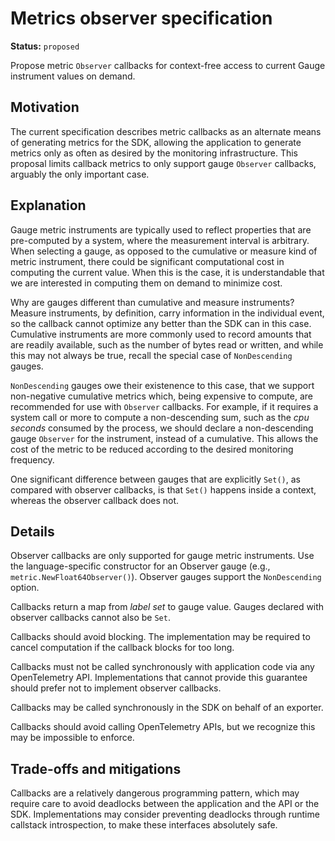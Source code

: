 # Metrics observer specification

**Status:** `proposed`

Propose metric `Observer` callbacks for context-free access to current Gauge instrument values on demand.

## Motivation

The current specification describes metric callbacks as an alternate means of generating metrics for the SDK, allowing the application to generate metrics only as often as desired by the monitoring infrastructure.  This proposal limits callback metrics to only support gauge `Observer` callbacks, arguably the only important case.

## Explanation

Gauge metric instruments are typically used to reflect properties that are pre-computed by a system, where the measurement interval is arbitrary.  When selecting a gauge, as opposed to the cumulative or measure kind of metric instrument, there could be significant computational cost in computing the current value.  When this is the case, it is understandable that we are interested in computing them on demand to minimize cost.

Why are gauges different than cumulative and measure instruments?  Measure instruments, by definition, carry information in the individual event, so the callback cannot optimize any better than the SDK can in this case.  Cumulative instruments are more commonly used to record amounts that are readily available, such as the number of bytes read or written, and while this may not always be true, recall the special case of `NonDescending` gauges.

`NonDescending` gauges owe their existenence to this case, that we support non-negative cumulative metrics which, being expensive to compute, are recommended for use with `Observer` callbacks.  For example, if it requires a system call or more to compute a non-descending sum, such as the _cpu seconds_ consumed by the process, we should declare a non-descending gauge `Observer` for the instrument, instead of a cumulative.  This allows the cost of the metric to be reduced according to the desired monitoring frequency.

One significant difference between gauges that are explicitly `Set()`, as compared with observer callbacks, is that `Set()` happens inside a context, whereas the observer callback does not.

## Details

Observer callbacks are only supported for gauge metric instruments.  Use the language-specific constructor for an Observer gauge (e.g., `metric.NewFloat64Observer()`).  Observer gauges support the `NonDescending` option.

Callbacks return a map from _label set_ to gauge value. Gauges declared with observer callbacks cannot also be `Set`.

Callbacks should avoid blocking.  The implementation may be required to cancel computation if the callback blocks for too long.

Callbacks must not be called synchronously with application code via any OpenTelemetry API.  Implementations that cannot provide this guarantee should prefer not to implement observer callbacks.

Callbacks may be called synchronously in the SDK on behalf of an exporter.

Callbacks should avoid calling OpenTelemetry APIs, but we recognize this may be impossible to enforce.

## Trade-offs and mitigations

Callbacks are a relatively dangerous programming pattern, which may require care to avoid deadlocks between the application and the API or the SDK.  Implementations may consider preventing deadlocks through runtime callstack introspection, to make these interfaces absolutely safe.
